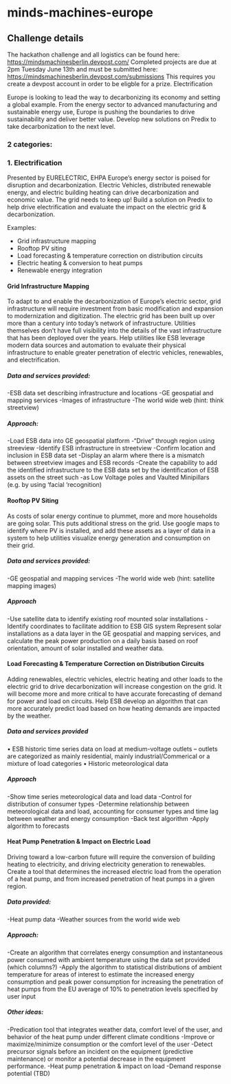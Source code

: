 # minds-machines-europe

## Challenge details
The hackathon challenge and all logistics can be found here: https://mindsmachinesberlin.devpost.com/ 
Completed projects are due at 2pm Tuesday June 13th and must be submitted here: https://mindsmachinesberlin.devpost.com/submissions
This requires you create a devpost account in order to be eligble for a prize. 
Electrification

Europe is looking to lead the way to decarbonizing its economy and setting a global example. From the energy sector to advanced manufacturing and sustainable energy use, Europe is pushing the boundaries to drive sustainability and deliver better value. Develop new solutions on Predix to take decarbonization to the next level.

### 2 categories:

### 1.	Electrification 
Presented by EURELECTRIC, EHPA
Europe’s energy sector is poised for disruption and decarbonization.  Electric Vehicles, distributed renewable energy, and electric building heating can drive decarbonization and economic value.  The grid needs to keep up!  Build a solution on Predix to help drive electrification and evaluate the impact on the electric grid & decarbonization. 

Examples:  
- Grid infrastructure mapping
- Rooftop PV siting
- Load forecasting & temperature correction on distribution circuits
- Electric heating & conversion to heat pumps 
- Renewable energy integration 
 
#### Grid Infrastructure Mapping
To adapt to and enable the decarbonization of Europe’s electric sector, grid infrastructure will require investment from basic modification and expansion to modernization and digitization.  The electric grid has been built up over more than a century into today’s network of infrastructure.  Utilities themselves don’t have full visibility into the details of the vast infrastructure that has been deployed over the years.  Help utilities like ESB leverage modern data sources and automation to evaluate their physical infrastructure to enable greater penetration of electric vehicles, renewables, and electrification.

##### Data and services provided:
-ESB data set describing infrastructure and locations
-GE geospatial and mapping services
-Images of infrastructure
-The world wide web (hint:  think streetview)

##### Approach:
-Load ESB data into GE geospatial platform
-“Drive” through region using streeview
-Identify ESB infrastructure in streetview
-Confirm location and inclusion in ESB data set
-Display an alarm where there is a mismatch between streetview images and ESB records
-Create the capability to add the identified infrastructure to the ESB data set by the identification of ESB assets on the street such -as Low Voltage poles and Vaulted Minipillars (e.g. by using ‘facial ‘recognition)

#### Rooftop PV Siting
As costs of solar energy continue to plummet, more and more households are going solar.  This puts additional stress on the grid.  Use google maps to identify where PV is installed, and add these assets as a layer of data in a system to help utilities visualize energy generation and consumption on their grid.

##### Data and services provided:
-GE geospatial and mapping services
-The world wide web (hint:  satellite mapping images)

##### Approach
-Use satellite data to identify existing roof mounted solar installations
-Identify coordinates  to facilitate addition to ESB GIS system
Represent solar installations as a data layer in the GE geospatial and mapping services, and calculate the peak power production on a daily basis based on roof orientation, amount of solar installed and weather data.

#### Load Forecasting & Temperature Correction on Distribution Circuits
Adding renewables, electric vehicles, electric heating and other loads to the electric grid to drive decarbonization will increase congestion on the grid.  It will become more and more critical to have accurate forecasting of demand for power and load on circuits.  Help ESB develop an algorithm that can more accurately predict load based on how heating demands are impacted by the weather.

##### Data and services provided
•	ESB historic time series data on load at medium-voltage outlets – outlets are categorized as mainly residential, mainly industrial/Commerical or a mixture of load categories
•	Historic meteorological data

##### Approach
-Show time series meteorological data and load data
-Control for distribution of consumer types
-Determine relationship between meteorological data and load, accounting for consumer types and time lag between weather and energy consumption
-Back test algorithm
-Apply algorithm to forecasts


#### Heat Pump Penetration & Impact on Electric Load

Driving toward a low-carbon future will require the conversion of building heating to electricity, and driving electricity generation to renewables.  Create a tool that determines the increased electric load from the operation of a heat pump, and from increased penetration of heat pumps in a given region.

##### Data provided:
-Heat pump data 
-Weather sources from the world wide web

##### Approach:
-Create an algorithm that correlates energy consumption and instantaneous power consumed with ambient temperature using the data set provided (which columns?)
-Apply the algorithm to statistical distributions of ambient temperature for areas of interest to estimate the increased energy consumption and peak power consumption for increasing the penetration of heat pumps from the EU average of 10% to penetration levels specified by user input

##### Other ideas:

-Predication tool that integrates weather data, comfort level of the user, and behavior of the heat pump under different climate conditions
-Improve or maximize/minimize consumption or the comfort level of the user
-Detect precursor signals before an incident on the equipment (predictive maintenance) or monitor a potential decrease in the equipment performance.
-Heat pump penetration & impact on load
-Demand response potential (TBD)

